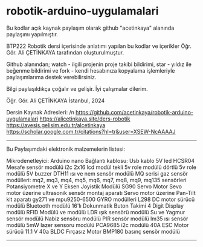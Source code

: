 # robotik-arduino-uygulamalari

Bu kodlar açık kaynak paylaşım olarak github "acetinkaya" alanında paylaşımı yapılmıştır. 

BTP222 Robotik dersi içerisinde anlatımı yapılan bu kodlar ve içerikler Öğr. Gör. Ali ÇETİNKAYA tarafından oluşturulmuştur. 

Github alanından; 
watch - ilgili projenin proje takibi bildirimi, 
star - yıldız ile beğenme bildirimi ve 
fork - kendi hesabınıza kopyalama işlemleriyle paylaşımlarıma destek verebilirsiniz. 

Bilgi paylaşıldıkça çoğalır ve gelişir. İyi çalışmalar dilerim.

Öğr. Gör. Ali ÇETİNKAYA İstanbul, 2024

Dersin Kaynak Adresleri: /n
https://github.com/acetinkaya/robotik-arduino-uygulamalari 
https://alicetinkaya.site/ders-robotik 
https://avesis.gelisim.edu.tr/alcetinkaya 
https://scholar.google.com.tr/citations?hl=tr&user=XSEW-NcAAAAJ

------------------------------------------------------------------------------------------------------------------------------

Bu Paylaşımdaki elektronik malzemelerin listesi:

Mikrodenetleyici: Arduino nano
Bağlantı kablosu: Usb kablo
5V led
HCSR04 Mesafe sensör modülü
i2c 2x16 lcd modül 
tekli 5v role modülü
dörtlü 5v role modülü
5V buzzer
DTH11 ısı ve nem sensör modülü
MQ serisi gaz sensör modülleri: mq2, mq3, mq4, mq5, mq6, mq7, mq8, mq9, mq135 sensörleri
Potansiyometre
X ve Y Eksen Joyistik Modülü
SG90 Servo Motor
Sevo motor üzerine ultrasonik sensör montaj aparatı
Servo motor üzerine Pan-Tilt kit aparatı
gy271 ve mpu9250-6500 GYRO modülleri
L298 DC motor sürücü modülü
Bluetooth modülü
16'lı Dokunmatik Buton Takimi
4 Digit Display modülü
RFID Modülü ve modülü
LDR ışık sensörü modülü
Su ve Yagmur sensör modülü
Nabiz sensöru modülü
PIR sensör modülü
lm35 ısı sensör modülü
5mW lazer sensoru modülü
PCA9685 i2c modülü
40A ESC Motor sürücü
11.1 V 40a BLDC Fırçasız Motor
BMP180 basınç sensör modülü

------------------------------------------------------------------------------------------------------------------------------

